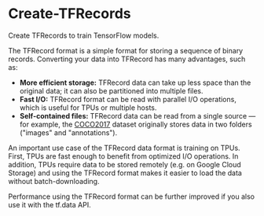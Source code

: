# Create-TFRecords
Create TFRecords to train TensorFlow models.

The TFRecord format is a simple format for storing a sequence of binary records. Converting your data into TFRecord has many advantages, such as:

- **More efficient storage:** TFRecord data can take up less space than the original data; it can also be partitioned into multiple files.
- **Fast I/O:** TFRecord format can be read with parallel I/O operations, which is useful for TPUs or multiple hosts.
- **Self-contained files:** TFRecord data can be read from a single source — for example, the [COCO2017](https://cocodataset.org/#home) dataset originally stores data in two folders ("images" and "annotations").

An important use case of the TFRecord data format is training on TPUs. First, TPUs are fast enough to benefit from optimized I/O operations. In addition, TPUs require data to be stored remotely (e.g. on Google Cloud Storage) and using the TFRecord format makes it easier to load the data without batch-downloading.

Performance using the TFRecord format can be further improved if you also use it with the tf.data API.
